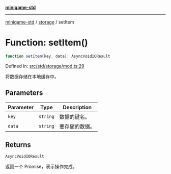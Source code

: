 [**minigame-std**](../../../README.md)

***

[minigame-std](../../../README.md) / [storage](../README.md) / setItem

# Function: setItem()

```ts
function setItem(key, data): AsyncVoidIOResult
```

Defined in: [src/std/storage/mod.ts:29](https://github.com/JiangJie/minigame-std/blob/8c5db4b9c3dabb4d0435a493922f29b60a730f0d/src/std/storage/mod.ts#L29)

将数据存储在本地缓存中。

## Parameters

| Parameter | Type | Description |
| ------ | ------ | ------ |
| `key` | `string` | 数据的键名。 |
| `data` | `string` | 要存储的数据。 |

## Returns

`AsyncVoidIOResult`

返回一个 Promise，表示操作完成。
